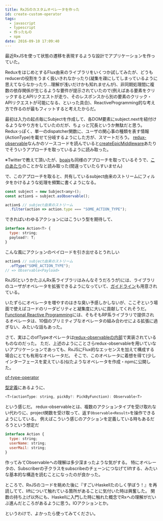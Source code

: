 ```yaml
---
title: RxJSのカスタムオペレータを作った
id: create-custom-operator
tags:
  - javascript
  - typescript
  - 作ったもの
  - npm
date: 2016-09-10 17:09:40
---
```



最近RxJSを使って状態の遷移を表現するような設計でアプリケーションを作っていた。

ReduxをはじめとするFlux由来のライブラリをいくつか試してみたが、どうもreducerの役割をうまく扱いきれなかったり(凝集を疎にしてしまっているように思えてならなかったり...理解が浅いだけかも知れませんが)、非同期処理間に複数の依存関係が生じるような要件が提示されていたので(例えばある要素をクリックするとAPIリクエストが走り、そのレスポンスから別の要素のクリック・APIリクエストが可能になる、といった具合)、ReactiveProgramming的な考え方で作るのが最もフィットすると考えたからだ。

最初は入力の起点毎にSubjectを作成して、各DOM要素にsubject.nextを紐付けるようなやり方をしていたのだが、ちょっと冗長というか無駄だと思う。
Reduxっぽく、単一のdispatcher関数に、ユーザの関心事の種類を表す情報(ActionType)を載せて分岐するようにした方が、スマートだろう。
[redux-observable](https://github.com/redux-observable/redux-observable)なんかのソースコードを読んでいると[createEpicMiddleware](https://github.com/redux-observable/redux-observable/blob/master/src/createEpicMiddleware.js#L17)あたりでそういうアプローチを取っているように読み取った。

※Twitterで教えて頂いたが、[boajs](https://github.com/bouzuya/b-o-a)も同様のアプローチを取っているそうで、[このあたり](https://github.com/bouzuya/boa-core/blob/master/src/run.ts#L7)のことかなと読み取った(間違っていたらすいません)

で、このアプローチを取ると、共有しているsubject由来のストリームにフィルタをかけるような処理を頻繁に書くようになる。

```javascript
const subject = new Subject<any>();
const action$ = subject.asObservable();

action$ // subject由来のストリーム
  .filter(action => action.type === "SOME_ACTION_TYPE");
```

できればいわゆるアクションにはこういう型を期待して、

```javascript
interface Action<T> {
  type: string;
  payload?: T;
}
```

こんな風にアクションのペイロードを引き出せるとうれしい

```javascript
action$ // subject由来のストリーム
  .ofType("SOME_ACTION_TYPE");
// => Observable<Payload>
```

RxJS(というかたぶんRx系ライブラリはみんなそうだろうが)には、ライブラリのユーザがオペレータを拡張できるようになっていて、[ガイドライン](https://github.com/ReactiveX/rxjs/blob/master/doc/operator-creation.md)も用意されている。

いたずらにオペレータを増やすのはきな臭い予感しかしないが、ここぞという場面で使えばコードのリーダビリティと凝集度に大いに貢献してくれそうだ。
[Functional Reactive Programming](https://www.manning.com/books/functional-reactive-programming)には、そもそもRP系ライブラリで提供されるオペレータは、10個のプリミティブなオペレータの組み合わせによる拡張に過ぎない、みたいな話もあった。

さて、実はこのofTypeオペレータは[redux-observableの内部](https://github.com/redux-observable/redux-observable/blob/master/src/ActionsObservable.js)で実装されているものなのだった。
ただ、上述のようにことさらredux-observableを用いていないアプリケーションであっても、RxJSにFlux的なエッセンスを加えて構成する場合にとても有用なオペレータだ。
そこで、このオペレータに着想を得て(少しインターフェースを変えている)似たようなオペレータを作成・npmに公開した。

[of-type-operator](https://github.com/kogai/of-type-operator)

[型定義](https://github.com/kogai/of-type-operator/blob/master/dist/index.d.ts)にあるように、

```javascript
<T>(actionType: string, pickBy?: PickByFunction): Observable<T>
```

という感じだ。
redux-observableとは、複数のアクションタイプを受け取れない代わりに、project関数を受け取って、返す`Observable<Result>`を操作できるようにしている。
例えばこういう感じのアクションを定義している時もあるだろうという想定だ

```javascript
interface Action {
  type: string;
  userName: string;
  userMail: string;
}
```

作ってみてObservableへの理解は多少深まったような気がする。
特にオペレータの、Subscriberの子クラスをsubscribeのチェーンにつなげてliftする、みたいな基本的な構造を読むことになったのが良かった。

ところで、RxJSのコードを眺めた後に『すごいHaskellたのしく学ぼう！』を再読してて、liftについて触れている箇所があることに気付いた時は興奮した。
関数の持ち上げ以外にも、Haskellに入門した時に触れた概念でRxへの理解がだいぶ進んだところがあるように思う。IOアクションとか。

というわけで、よかったら使ってみてください。
